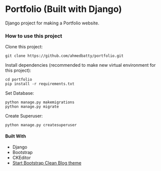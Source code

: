 # Portfolio (Built with Django)

Django project for making a Portfolio website.

### How to use this project

Clone this project:
```
git clone https://github.com/ahmedbatty/portfolio.git
```

Install dependencies (recommended to make new virtual environment for this project):
```
cd portfolio
pip install -r requirements.txt
```

Set Database:
```
python manage.py makemigrations
python manage.py migrate
```

Create Superuser:
```
python manage.py createsuperuser
```

#### Built With
- Django
- Bootstrap
- CKEditor
- [Start Bootstrap Clean Blog theme](https://startbootstrap.com/themes/clean-blog/)